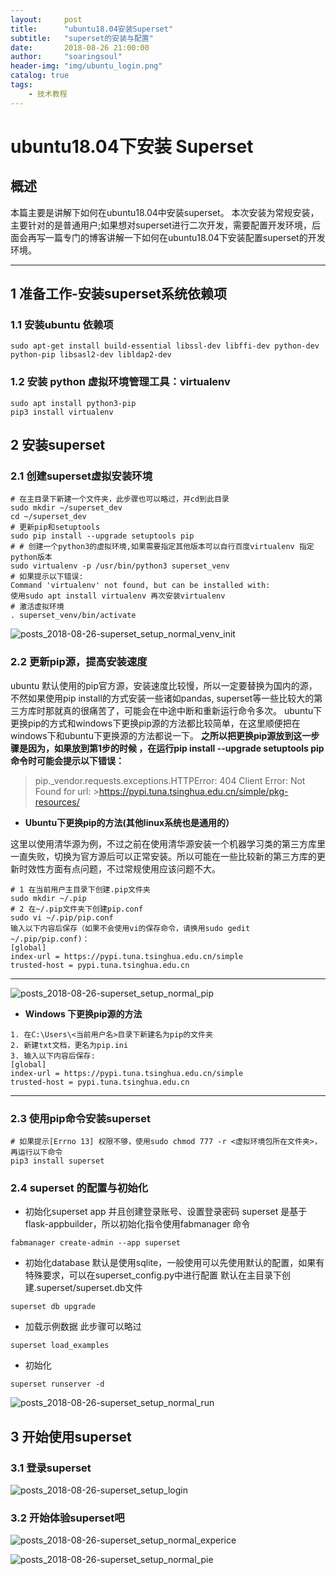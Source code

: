 ```yaml
---
layout:     post
title:      "ubuntu18.04安装Superset"
subtitle:   "superset的安装与配置"
date:       2018-08-26 21:00:00
author:     "soaringsoul"
header-img: "img/ubuntu_login.png"
catalog: true
tags:
    - 技术教程
---
```

# ubuntu18.04下安装 Superset 

## 概述
本篇主要是讲解下如何在ubuntu18.04中安装superset。
本次安装为常规安装，主要针对的是普通用户;如果想对superset进行二次开发，需要配置开发环境，后面会再写一篇专门的博客讲解一下如何在ubuntu18.04下安装配置superset的开发环境。

---
## 1 准备工作-安装superset系统依赖项
### 1.1 安装ubuntu 依赖项

```
sudo apt-get install build-essential libssl-dev libffi-dev python-dev python-pip libsasl2-dev libldap2-dev
```

### 1.2 **安装 python 虚拟环境管理工具：virtualenv**
```
sudo apt install python3-pip
pip3 install virtualenv
```

## 2 安装superset
### 2.1 创建superset虚拟安装环境
```
# 在主目录下新建一个文件夹，此步骤也可以略过，并cd到此目录
sudo mkdir ~/superset_dev
cd ~/superset_dev
# 更新pip和setuptools
sudo pip install --upgrade setuptools pip
# # 创建一个python3的虚拟环境,如果需要指定其他版本可以自行百度virtualenv 指定python版本
sudo virtualenv -p /usr/bin/python3 superset_venv
# 如果提示以下错误:
Command 'virtualenv' not found, but can be installed with:
使用sudo apt install virtualenv 再次安装virtualenv
# 激活虚拟环境 
. superset_venv/bin/activate
```
![posts_2018-08-26-superset_setup_normal_venv_init](/img/superset_normal_setup/posts_2018-08-26-superset_setup_normal_venv_init.png)

### 2.2 更新pip源，提高安装速度
ubuntu 默认使用的pip官方源，安装速度比较慢，所以一定要替换为国内的源，不然如果使用pip install的方式安装一些诸如pandas, superset等一些比较大的第三方库时那就真的很痛苦了，可能会在中途中断和重新运行命令多次。
ubuntu下更换pip的方式和windows下更换pip源的方法都比较简单，在这里顺便把在windows下和ubuntu下更换源的方法都说一下。
**之所以把更换pip源放到这一步骤是因为，如果放到第1步的时候 ，在运行pip install --upgrade setuptools pip 命令时可能会提示以下错误：**
> pip._vendor.requests.exceptions.HTTPError: 404 Client Error: Not Found for url: >https://pypi.tuna.tsinghua.edu.cn/simple/pkg-resources/


* **Ubuntu下更换pip的方法(其他linux系统也是通用的）**

这里以使用清华源为例，不过之前在使用清华源安装一个机器学习类的第三方库里一直失败，切换为官方源后可以正常安装。所以可能在一些比较新的第三方库的更新时效性方面有点问题，不过常规使用应该问题不大。
```
# 1 在当前用户主目录下创建.pip文件夹
sudo mkdir ~/.pip
# 2 在~/.pip文件夹下创建pip.conf
sudo vi ~/.pip/pip.conf
输入以下内容后保存（如果不会使用vi的保存命令，请换用sudo gedit ~/.pip/pip.conf)：
[global]
index-url = https://pypi.tuna.tsinghua.edu.cn/simple
trusted-host = pypi.tuna.tsinghua.edu.cn
```
---
![posts_2018-08-26-superset_setup_normal_pip](/img/superset_normal_setup/posts_2018-08-26-superset_setup_normal_pip.png)

* **Windows 下更换pip源的方法**
```
1. 在C:\Users\<当前用户名>目录下新建名为pip的文件夹
2. 新建txt文档，更名为pip.ini
3. 输入以下内容后保存:
[global]
index-url = https://pypi.tuna.tsinghua.edu.cn/simple
trusted-host = pypi.tuna.tsinghua.edu.cn
```
---

### 2.3 使用pip命令安装superset
```
# 如果提示[Errno 13] 权限不够，使用sudo chmod 777 -r <虚拟环境包所在文件夹>，再运行以下命令
pip3 install superset
```
### 2.4 superset 的配置与初始化

* 初始化superset app 并且创建登录账号、设置登录密码
superset 是基于flask-appbuilder，所以初始化指令使用fabmanager 命令
```
fabmanager create-admin --app superset
```
* 初始化database
默认是使用sqlite，一般使用可以先使用默认的配置，如果有特殊要求，可以在superset_config.py中进行配置
默认在主目录下创建.superset/superset.db文件
```
superset db upgrade
```
* 加载示例数据
此步骤可以略过
```
superset load_examples
```
* 初始化
```
superset runserver -d
```
![posts_2018-08-26-superset_setup_normal_run](/img/superset_normal_setup/posts_2018-08-26-superset_setup_normal_run.png)

## 3 开始使用superset
### 3.1 登录superset 
![posts_2018-08-26-superset_setup_login](/img/superset_normal_setup/posts_2018-08-26-superset_setup_login.png)

### 3.2 开始体验superset吧
![posts_2018-08-26-superset_setup_normal_experice](/img/superset_normal_setup/posts_2018-08-26-superset_setup_normal_experice.png)


![posts_2018-08-26-superset_setup_normal_pie](/img/superset_normal_setup/superset_setup_normal_pie.png)



